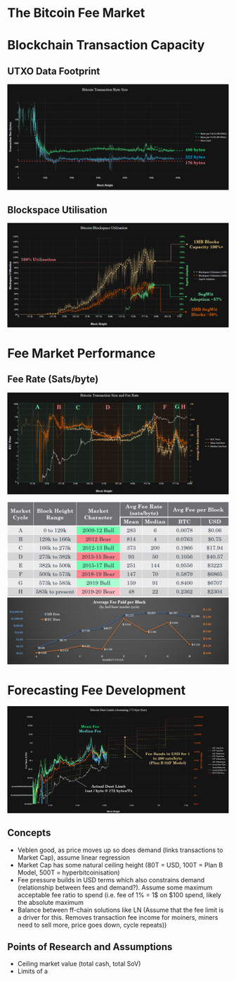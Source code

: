 # The Bitcoin Fee Market






# Blockchain Transaction Capacity

## UTXO Data Footprint

![btc_tx_size_bytes](images/btc_tx_size_bytes.png)



## Blockspace Utilisation
![btc_blockspace_utilisation.png](images/btc_blockspace_utilisation.png)


# Fee Market Performance

## Fee Rate (Sats/byte)

![btc_satbyte](images/btc_satbyte.png)

![btc_feecycle_table](images/btc_feecycle_table.png)
![btc_feecycle_chart](images/btc_feecycle_chart.png)



# Forecasting Fee Development

![btc_dust_limit_uncapped](images/btc_dust_limit_uncapped.png)



















## Concepts

- Veblen good, as price moves up so does demand (links transactions to Market Cap), assume linear regression
- Market Cap has some natural ceiling height (80T = USD, 100T = Plan B Model, 500T = hyperbitcoinisation)
- Fee pressure builds in USD terms which also constrains demand (relationship between fees and demand?). Assume some maximum acceptable fee ratio to spend (i.e. fee of 1% = 1$ on $100 spend, likely the absolute maximum
- Balance between ff-chain solutions like LN (Assume that the fee limit is a driver for this. Removes transaction fee income for moiners, miners need to sell more, price goes down, cycle repeats))


## Points of Research and Assumptions
- Ceiling market value (total cash, total SoV)
- Limits of a
